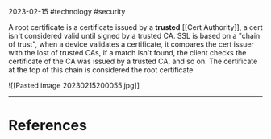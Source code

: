 2023-02-15
#technology #security 

A root certificate is a certificate issued by a **trusted** [[Cert Authority]], a cert isn't considered valid until signed by a trusted CA. SSL is based on a "chain of trust", when a device validates a certificate, it compares the cert issuer with the lost of trusted CAs, if a match isn't found, the client checks the certificate of the CA was issued by a trusted CA, and so on. The certificate at the top of this chain is considered the root certificate.

![[Pasted image 20230215200055.jpg]]

---
# References
